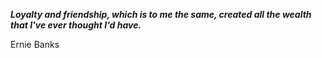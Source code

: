 _**Loyalty and friendship, which is to me the same, created all the wealth that I've ever thought I'd have.**_

Ernie Banks